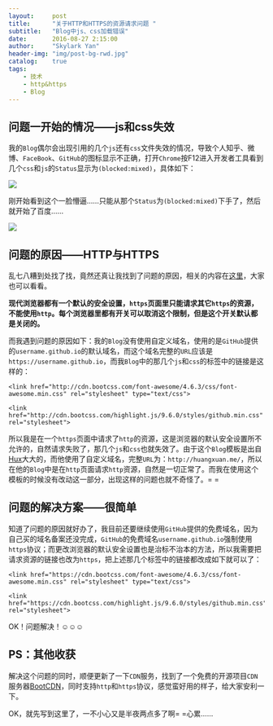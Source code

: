 ```yaml
---
layout:     post
title:      "关于HTTP和HTTPS的资源请求问题 "
subtitle:   "Blog中js、css加载错误"
date:       2016-08-27 2:15:00
author:     "Skylark Yan"
header-img: "img/post-bg-rwd.jpg"
catalog:    true
tags:
    - 技术
    - http&https
    - Blog
---
```


## 问题一开始的情况——js和css失效

我的`Blog`偶尔会出现引用的几个`js`还有`css`文件失效的情况，导致个人知乎、微博、`FaceBook`、`GitHub`的图标显示不正确，打开`Chrome`按F12进入开发者工具看到几个`css`和`js`的`Status`显示为`(blocked:mixed)`，具体如下：

![](http://upload-images.jianshu.io/upload_images/2718436-a45c91ebbb3b39fb.png?imageMogr2/auto-orient/strip%7CimageView2/2/w/1240)

刚开始看到这个一脸懵逼……只能从那个`Status`为`(blocked:mixed)`下手了，然后就开始了百度……

![](http://i.imgur.com/UP39kZ1.jpg)

## 问题的原因——HTTP与HTTPS

乱七八糟到处找了找，竟然还真让我找到了问题的原因，相关的内容在[这里](https://segmentfault.com/q/1010000000648970)，大家也可以看看。

**现代浏览器都有一个默认的安全设置，`https`页面里只能请求其它`https`的资源，不能使用`http`。每个浏览器里都有开关可以取消这个限制，但是这个开关默认都是关闭的。**

而我遇到问题的原因如下：我的`Blog`没有使用自定义域名，使用的是`GitHub`提供的`username.github.io`的默认域名，而这个域名完整的`URL`应该是`https://username.github.io`，而我`Blog`中的那几个`js`和`css`的标签中的链接是这样的：

```
<link href="http://cdn.bootcss.com/font-awesome/4.6.3/css/font-awesome.min.css" rel="stylesheet" type="text/css">

<link href="http://cdn.bootcss.com/highlight.js/9.6.0/styles/github.min.css" rel="stylesheet">
```

所以我是在一个`https`页面中请求了`http`的资源，这是浏览器的默认安全设置所不允许的，自然请求失败了，那几个`js`和`css`也就失效了。由于这个`Blog`模板是出自[Hux](http://huangxuan.me/)大大的，而他使用了自定义域名，完整`URL`为：`http://huangxuan.me/`，所以在他的`Blog`中是在`http`页面请求`http`资源，自然是一切正常了。而我在使用这个模板的时候没有改动这一部分，出现这样的问题也就不奇怪了。= =

## 问题的解决方案——很简单

知道了问题的原因就好办了，我目前还要继续使用`GitHub`提供的免费域名，因为自己买的域名备案还没完成，`GitHub`的免费域名`username.github.io`强制使用`https`协议；而更改浏览器的默认安全设置也是治标不治本的方法，所以我需要把请求资源的链接也改为`https`，把上述那几个标签中的链接都改成如下就可以了：

```
<link href="https://cdn.bootcss.com/font-awesome/4.6.3/css/font-awesome.min.css" rel="stylesheet" type="text/css">

<link href="https://cdn.bootcss.com/highlight.js/9.6.0/styles/github.min.css" rel="stylesheet">
```

OK！问题解决！☺☺☺

## PS：其他收获

解决这个问题的同时，顺便更新了一下`CDN`服务，找到了一个免费的开源项目`CDN`服务器[BootCDN](http://www.bootcdn.cn/)，同时支持`http`和`https`协议，感觉蛮好用的样子，给大家安利一下。

OK，就先写到这里了，一不小心又是半夜两点多了啊= =心累……
